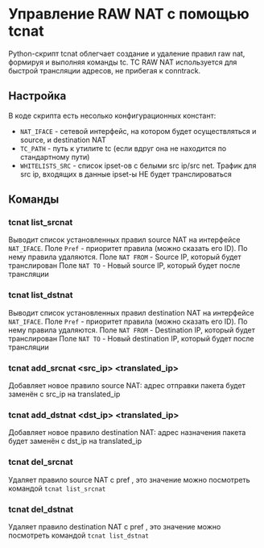 # Управление RAW NAT с помощью tcnat
Python-скрипт tcnat облегчает создание и удаление правил raw nat, формируя
и выполняя команды tc. TC RAW NAT используется для быстрой трансляции адресов,
не прибегая к conntrack.

## Настройка
В коде скрипта есть несолько конфигурационных констант:
* `NAT_IFACE` - сетевой интерфейс, на котором будет осуществляться и source, и destination NAT
* `TC_PATH` - путь к утилите tc (если вдруг она не находится по стандартному пути)
* `WHITELISTS_SRC` - список ipset-ов с белыми src ip/src net. Трафик для src ip, входящих в данные ipset-ы НЕ будет транслироваться


## Команды
### tcnat list_srcnat
Выводит список установленных правил source NAT на интерфейсе `NAT_IFACE`.
Поле `Pref` - приоритет правила (можно сказать его ID). По нему правила удаляются.
Поле `NAT FROM` - Source IP, который будет транслирован
Поле `NAT TO` - Новый source IP, который будет после трансляции

### tcnat list_dstnat
Выводит список установленных правил destination NAT на интерфейсе `NAT_IFACE`.
Поле `Pref` - приоритет правила (можно сказать его ID). По нему правила удаляются.
Поле `NAT FROM` - Destination IP, который будет транслирован
Поле `NAT TO` - Новый destination IP, который будет после трансляции

### tcnat add_srcnat <src_ip> <translated_ip>
Добавляет новое правило source NAT: адрес отправки пакета будет заменён с src_ip на translated_ip

### tcnat add_dstnat <dst_ip> <translated_ip>
Добавляет новое правило destination NAT: адрес назначения пакета будет заменён с dst_ip на translated_ip

### tcnat del_srcnat <pref>
Удаляет правило source NAT с pref <pref>, это значение можно посмотреть командой `tcnat list_srcnat`

### tcnat del_dstnat <pref>
Удаляет правило destination NAT с pref <pref>, это значение можно посмотреть командой `tcnat list_dstnat`
